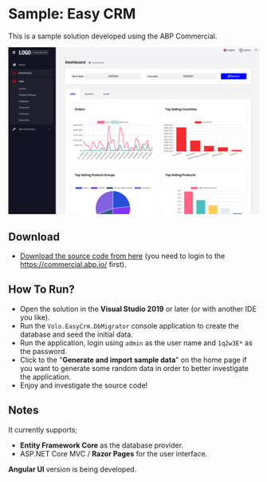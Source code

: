 # Sample: Easy CRM

This is a sample solution developed using the ABP Commercial.

![easy-crm-dashboard](../images/easy-crm-dashboard.png)

## Download

* [Download the source code from here](https://abp.io/api/download/samples/EasyCrm) (you need to login to the https://commercial.abp.io/ first).

## How To Run?

* Open the solution in the **Visual Studio 2019** or later (or with another IDE you like).
* Run the `Volo.EasyCrm.DbMigrator` console application to create the database and seed the initial data.
* Run the application, login using `admin` as the user name and `1q2w3E*` as the password.
* Click to the "**Generate and import sample data**" on the home page if you want to generate some random data in order to better investigate the application.
* Enjoy and investigate the source code!

## Notes

It currently supports;

* **Entity Framework Core** as the database provider.
* ASP.NET Core MVC / **Razor Pages** for the user interface.

**Angular UI** version is being developed.